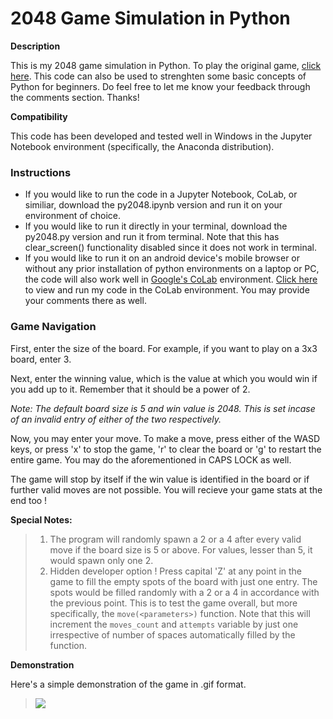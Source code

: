 # 2048 Game Simulation in Python

**Description**

This is my 2048 game simulation in Python. To play the original game, [click here](https://2048game.com). This code can also be used to strenghten some basic concepts of Python for beginners. Do feel free to let me know your feedback through the comments section. Thanks!

**Compatibility**

This code has been developed and tested well in Windows in the Jupyter Notebook environment (specifically, the Anaconda distribution).

### Instructions

- If you would like to run the code in a Jupyter Notebook, CoLab, or similiar, download the py2048.ipynb version and run it on your environment of choice.
- If you would like to run it directly in your terminal, download the py2048.py version and run it from terminal. Note that this has clear_screen() functionality disabled since it does not work in terminal. 
- If you would like to run it on an android device's mobile browser or without any prior installation of python environments on a laptop or PC, the code will also work well in [Google's CoLab](https://colab.research.google.com/) environment. [Click here](https://colab.research.google.com/drive/1H18pd6iJFDYlfemcnhjYHYhXtovEwU4B?usp=sharing) to view and run my code in the CoLab environment. You may provide your comments there as well.
 
### Game Navigation

First, enter the size of the board. For example, if you want to play on a 3x3 board, enter 3.

Next, enter the winning value, which is the value at which you would win if you add up to it. Remember that it should be a power of 2.

*Note: The default board size is 5 and win value is 2048. This is set incase of an invalid entry of either of the two respectively.*

Now, you may enter your move. To make a move, press either of the WASD keys, or press 'x' to stop the game, 'r' to clear the board or 'g' to restart the entire game. You may do the aforementioned in CAPS LOCK as well.

The game will stop by itself if the win value is identified in the board or if further valid moves are not possible.
You will recieve your game stats at the end too !

**Special Notes:**

> 1. The program will randomly spawn a 2 or a 4 after every valid move if the board size is 5 or above. For values, lesser than 5, it would spawn only one 2.
> 2. Hidden developer option ! Press capital 'Z' at any point in the game to fill the empty spots of the board with just one entry. The spots would be filled randomly with a 2 or a 4 in accordance with the previous point. This is to test the game overall, but more specifically, the `move(<parameters>)` function. Note that this will increment the `moves_count` and `attempts` variable by just one irrespective of number of spaces automatically filled by the function.

**Demonstration**

Here's a simple demonstration of the game in .gif format.

> ![](py2048demo.gif)


```python

```


```python

```
